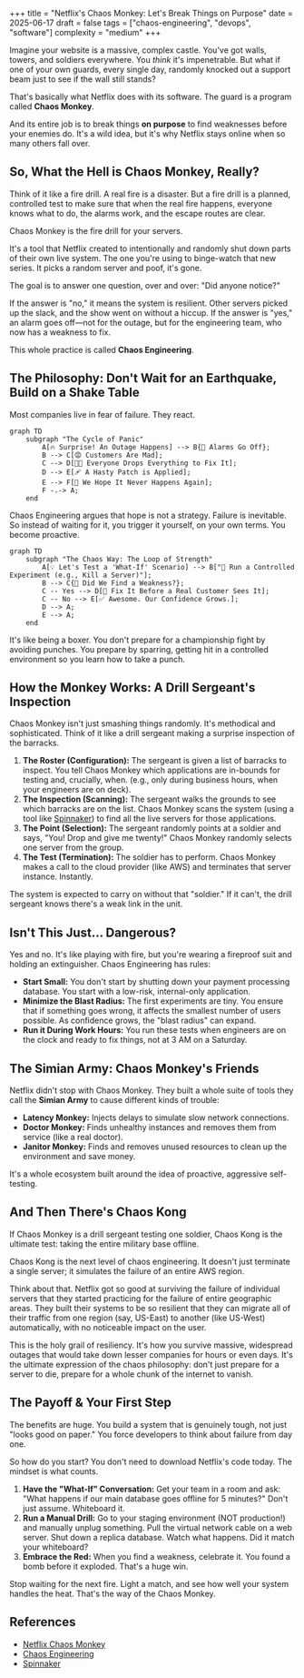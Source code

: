 +++
title = "Netflix's Chaos Monkey: Let's Break Things on Purpose"
date = 2025-06-17
draft = false
tags = ["chaos-engineering", "devops", "software"]
complexity = "medium"
+++

Imagine your website is a massive, complex castle. You've got walls, towers, and soldiers everywhere. You _think_ it's impenetrable. But what if one of your own guards, every single day, randomly knocked out a support beam just to see if the wall still stands?

That's basically what Netflix does with its software. The guard is a program called **Chaos Monkey**.

And its entire job is to break things **on purpose** to find weaknesses before your enemies do. It's a wild idea, but it's why Netflix stays online when so many others fall over.

## So, What the Hell is Chaos Monkey, Really?

Think of it like a fire drill. A real fire is a disaster. But a fire drill is a planned, controlled test to make sure that when the real fire happens, everyone knows what to do, the alarms work, and the escape routes are clear.

Chaos Monkey is the fire drill for your servers.

It's a tool that Netflix created to intentionally and randomly shut down parts of their own live system. The one you're using to binge-watch that new series. It picks a random server and poof, it's gone.

The goal is to answer one question, over and over: "Did anyone notice?"

If the answer is "no," it means the system is resilient. Other servers picked up the slack, and the show went on without a hiccup. If the answer is "yes," an alarm goes off—not for the outage, but for the engineering team, who now has a weakness to fix.

This whole practice is called **Chaos Engineering**.

## The Philosophy: Don't Wait for an Earthquake, Build on a Shake Table

Most companies live in fear of failure. They react.

```mermaid
graph TD
    subgraph "The Cycle of Panic"
        A[🔥 Surprise! An Outage Happens] --> B{🚨 Alarms Go Off};
        B --> C[😡 Customers Are Mad];
        C --> D[🧑‍💻 Everyone Drops Everything to Fix It];
        D --> E[🩹 A Hasty Patch is Applied];
        E --> F[🙏 We Hope It Never Happens Again];
        F -.-> A;
    end
```

Chaos Engineering argues that hope is not a strategy. Failure is inevitable. So instead of waiting for it, you trigger it yourself, on your own terms. You become proactive.

```mermaid
graph TD
    subgraph "The Chaos Way: The Loop of Strength"
        A[💡 Let's Test a 'What-If' Scenario] --> B["🎯 Run a Controlled Experiment (e.g., Kill a Server)"];
        B --> C{🔬 Did We Find a Weakness?};
        C -- Yes --> D[💪 Fix It Before a Real Customer Sees It];
        C -- No --> E[✅ Awesome. Our Confidence Grows.];
        D --> A;
        E --> A;
    end
```

It's like being a boxer. You don't prepare for a championship fight by avoiding punches. You prepare by sparring, getting hit in a controlled environment so you learn how to take a punch.

## How the Monkey Works: A Drill Sergeant's Inspection

Chaos Monkey isn't just smashing things randomly. It's methodical and sophisticated. Think of it like a drill sergeant making a surprise inspection of the barracks.

1.  **The Roster (Configuration):** The sergeant is given a list of barracks to inspect. You tell Chaos Monkey which applications are in-bounds for testing and, crucially, when. (e.g., only during business hours, when your engineers are on deck).
2.  **The Inspection (Scanning):** The sergeant walks the grounds to see which barracks are on the list. Chaos Monkey scans the system (using a tool like [Spinnaker](https://spinnaker.io/)) to find all the live servers for those applications.
3.  **The Point (Selection):** The sergeant randomly points at a soldier and says, "You! Drop and give me twenty!" Chaos Monkey randomly selects one server from the group.
4.  **The Test (Termination):** The soldier has to perform. Chaos Monkey makes a call to the cloud provider (like AWS) and terminates that server instance. Instantly.

The system is expected to carry on without that "soldier." If it can't, the drill sergeant knows there's a weak link in the unit.

## Isn't This Just... Dangerous?

Yes and no. It's like playing with fire, but you're wearing a fireproof suit and holding an extinguisher. Chaos Engineering has rules:

- **Start Small:** You don't start by shutting down your payment processing database. You start with a low-risk, internal-only application.
- **Minimize the Blast Radius:** The first experiments are tiny. You ensure that if something goes wrong, it affects the smallest number of users possible. As confidence grows, the "blast radius" can expand.
- **Run it During Work Hours:** You run these tests when engineers are on the clock and ready to fix things, not at 3 AM on a Saturday.

## The Simian Army: Chaos Monkey's Friends

Netflix didn't stop with Chaos Monkey. They built a whole suite of tools they call the **Simian Army** to cause different kinds of trouble:

- **Latency Monkey:** Injects delays to simulate slow network connections.
- **Doctor Monkey:** Finds unhealthy instances and removes them from service (like a real doctor).
- **Janitor Monkey:** Finds and removes unused resources to clean up the environment and save money.

It's a whole ecosystem built around the idea of proactive, aggressive self-testing.

## And Then There's Chaos Kong

If Chaos Monkey is a drill sergeant testing one soldier, Chaos Kong is the ultimate test: taking the entire military base offline.

Chaos Kong is the next level of chaos engineering. It doesn't just terminate a single server; it simulates the failure of an entire AWS region.

Think about that. Netflix got so good at surviving the failure of individual servers that they started practicing for the failure of entire geographic areas. They built their systems to be so resilient that they can migrate all of their traffic from one region (say, US-East) to another (like US-West) automatically, with no noticeable impact on the user.

This is the holy grail of resiliency. It's how you survive massive, widespread outages that would take down lesser companies for hours or even days. It's the ultimate expression of the chaos philosophy: don't just prepare for a server to die, prepare for a whole chunk of the internet to vanish.

## The Payoff & Your First Step

The benefits are huge. You build a system that is genuinely tough, not just "looks good on paper." You force developers to think about failure from day one.

So how do you start? You don't need to download Netflix's code today. The mindset is what counts.

1.  **Have the "What-If" Conversation:** Get your team in a room and ask: "What happens if our main database goes offline for 5 minutes?" Don't just assume. Whiteboard it.
2.  **Run a Manual Drill:** Go to your staging environment (NOT production!) and manually unplug something. Pull the virtual network cable on a web server. Shut down a replica database. Watch what happens. Did it match your whiteboard?
3.  **Embrace the Red:** When you find a weakness, celebrate it. You found a bomb before it exploded. That's a huge win.

Stop waiting for the next fire. Light a match, and see how well your system handles the heat. That's the way of the Chaos Monkey.

## References

- [Netflix Chaos Monkey](https://netflix.github.io/chaosmonkey/)
- [Chaos Engineering](https://principlesofchaos.org/)
- [Spinnaker](https://spinnaker.io/)
